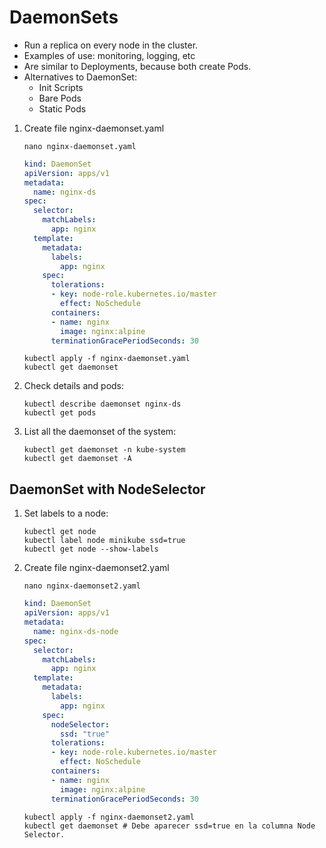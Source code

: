# DaemonSets

- Run a replica on every node in the cluster.
- Examples of use: monitoring, logging, etc
- Are similar to Deployments, because both create Pods.
- Alternatives to DaemonSet:
  - Init Scripts
  - Bare Pods
  - Static Pods

1. Create file nginx-daemonset.yaml

    ```console
    nano nginx-daemonset.yaml
    ```

    ```yaml
    kind: DaemonSet
    apiVersion: apps/v1
    metadata:
      name: nginx-ds
    spec:
      selector:
        matchLabels:
          app: nginx
      template:
        metadata:
          labels:
            app: nginx
        spec:
          tolerations:
          - key: node-role.kubernetes.io/master
            effect: NoSchedule
          containers:
          - name: nginx
            image: nginx:alpine
          terminationGracePeriodSeconds: 30
    ```

    ```console
    kubectl apply -f nginx-daemonset.yaml
    kubectl get daemonset
    ```

2. Check details and pods:

    ```console
    kubectl describe daemonset nginx-ds
    kubectl get pods
    ```

3. List all the daemonset of the system:

    ```console
    kubectl get daemonset -n kube-system
    kubectl get daemonset -A
    ```

## DaemonSet with NodeSelector

1. Set labels to a node:

    ```console
    kubectl get node
    kubectl label node minikube ssd=true
    kubectl get node --show-labels
    ```

2. Create file nginx-daemonset2.yaml

    ```console
    nano nginx-daemonset2.yaml
    ```

    ```yaml
    kind: DaemonSet
    apiVersion: apps/v1
    metadata:
      name: nginx-ds-node
    spec:
      selector:
        matchLabels:
          app: nginx
      template:
        metadata:
          labels:
            app: nginx
        spec:
          nodeSelector:
            ssd: "true"
          tolerations:
          - key: node-role.kubernetes.io/master
            effect: NoSchedule
          containers:
          - name: nginx
            image: nginx:alpine
          terminationGracePeriodSeconds: 30
    ```

    ```console
    kubectl apply -f nginx-daemonset2.yaml
    kubectl get daemonset # Debe aparecer ssd=true en la columna Node Selector.
    ```
